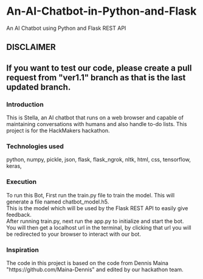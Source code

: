 # An-AI-Chatbot-in-Python-and-Flask
An AI Chatbot using Python and Flask REST API 

<h2>DISCLAIMER<h2>
  <p>
    If you want to test our code, please create a pull request from "ver1.1" branch as that is the last updated branch.
  </p>
<h3>Introduction</h3>
<p>
  This is Stella, an AI chatbot that runs on a web browser and capable of maintaining conversations with humans and also handle to-do lists.
  This project is for the HackMakers hackathon.
</p>

<h3>Technologies used</h3>
<p>
  python, 
  numpy, 
  pickle, 
  json, 
  flask, 
  flask_ngrok, 
  nltk, 
  html, 
  css, 
  tensorflow, 
  keras, 
</p>
<h3>Execution</h3>
<p>To run this Bot, First run the train.py file to train the model. This will generate a file named chatbot_model.h5. <br>
This is the model which will be used by the Flask REST API to easily give feedback.<br>
After running train.py, next run the app.py to initialize and start the bot.<br>
You will then get a localhost url in the terminal, by clicking that url you will be redirected to your browser to interact with our bot.</p>
<h3>Inspiration</h3>
<p>
  The code in this project is based on the code from Dennis Maina "https://github.com/Maina-Dennis" and edited by our hackathon team.
</p>
